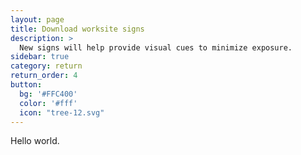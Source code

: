 ```yaml
---
layout: page
title: Download worksite signs
description: >
  New signs will help provide visual cues to minimize exposure.
sidebar: true
category: return
return_order: 4
button:
  bg: '#FFC400'
  color: '#fff'
  icon: "tree-12.svg"
---
```


Hello world.
